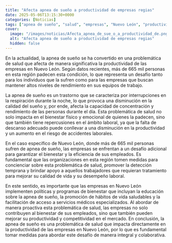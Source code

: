 ```yaml
---
title: "Afecta apnea de sueño a productividad de empresas regias"
date: 2025-05-06T13:15:30+0000
categories: [Noticias]
tags: ["apnea de sueño", "salud", "empresas", "Nuevo León", "productividad", "bienestar", "rendimiento."]
cover:
  image: "/images/noticias/Afecta_apnea_de_sue_o_a_productividad_de.png"
  alt: "Afecta apnea de sueño a productividad de empresas regias"
  hidden: false
---
```


En la actualidad, la apnea de sueño se ha convertido en una problemática de salud que afecta de manera significativa la productividad de las empresas en Nuevo León. Según datos recientes, más de 665 mil personas en esta región padecen esta condición, lo que representa un desafío tanto para los individuos que la sufren como para las empresas que buscan mantener altos niveles de rendimiento en sus equipos de trabajo.

La apnea de sueño es un trastorno que se caracteriza por interrupciones en la respiración durante la noche, lo que provoca una disminución en la calidad del sueño y, por ende, afecta la capacidad de concentración y rendimiento de las personas durante el día. Esta problemática de salud no solo impacta en el bienestar físico y emocional de quienes la padecen, sino que también tiene repercusiones en el ámbito laboral, ya que la falta de descanso adecuado puede conllevar a una disminución en la productividad y un aumento en el riesgo de accidentes laborales.

En el caso específico de Nuevo León, donde más de 665 mil personas sufren de apnea de sueño, las empresas se enfrentan a un desafío adicional para garantizar el bienestar y la eficiencia de sus empleados. Es fundamental que las organizaciones en esta región tomen medidas para concienciar sobre esta problemática de salud, promover la detección temprana y brindar apoyo a aquellos trabajadores que requieran tratamiento para mejorar su calidad de vida y su desempeño laboral.

En este sentido, es importante que las empresas en Nuevo León implementen políticas y programas de bienestar que incluyan la educación sobre la apnea de sueño, la promoción de hábitos de vida saludables y la facilitación de acceso a servicios médicos especializados. Al abordar de manera proactiva esta problemática de salud, las empresas no solo contribuyen al bienestar de sus empleados, sino que también pueden mejorar su productividad y competitividad en el mercado. En conclusión, la apnea de sueño es una problemática de salud que impacta directamente en la productividad de las empresas en Nuevo León, por lo que es fundamental tomar medidas para abordar este desafío de manera integral y colaborativa.
